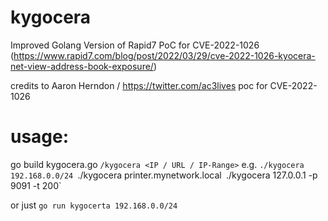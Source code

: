 # kygocera
Improved Golang Version of Rapid7 PoC for CVE-2022-1026 (https://www.rapid7.com/blog/post/2022/03/29/cve-2022-1026-kyocera-net-view-address-book-exposure/)

credits to Aaron Herndon / https://twitter.com/ac3lives
poc for CVE-2022-1026

# usage:
go build kygocera.go
`/kygocera <IP / URL / IP-Range>`
e.g.
`./kygocera 192.168.0.0/24
`./kygocera printer.mynetwork.local`
`./kygocera 127.0.0.1 -p 9091 -t 200`

or just 
`go run kygocerta 192.168.0.0/24`
